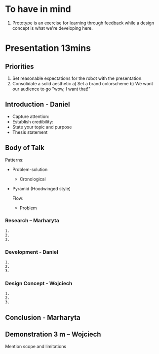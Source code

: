 # To have in mind
1. Prototype is an exercise for learning through feedback while a design concept is what we're developing here.




# Presentation 13mins
## Priorities
1. Set reasonable expectations for the robot with the presentation.
2. Consolidate a solid aesthetic
a) Set a brand colorscheme
b) 
We want our audience to go "wow, I want that!"


## Introduction - Daniel
- Capture attention:
- Establish credibility:
- State your topic and purpose
- Thesis statement
## Body of Talk
Patterns:
- Problem-solution
    - Cronological
- Pyramid (Hoodwinged style)

    Flow:
    - Problem 

### Research – Marharyta
    1.
    2. 
    3. 
### Development - Daniel
    1.
    2. 
    3. 
### Design Concept - Wojciech
    1.
    2. 
    3. 
## Conclusion - Marharyta
## Demonstration 3 m – Wojciech
Mention scope and limitations
